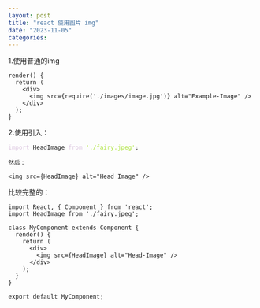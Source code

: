 ```yaml
---
layout: post
title: "react 使用图片 img"
date: "2023-11-05"
categories: 
---
```

<p>1.使用普通的img</p>

<pre>
<code>render() {
  return (
    &lt;div&gt;
      &lt;img src={require(&#39;./images/image.jpg&#39;)} alt=&quot;Example-Image&quot; /&gt;
    &lt;/div&gt;
  );
}</code></pre>

<p>2.使用引入：</p>

<pre>
<code><span style="color:#dcc6e0">import</span> HeadImage <span style="color:#dcc6e0">from</span> <span style="color:#abe338">&#39;./fairy.jpeg&#39;</span>;</code></pre>

<p><code>然后：</code></p>

<pre>
<code>&lt;img src={HeadImage} alt=&quot;Head Image&quot; /&gt;</code></pre>

<p>比较完整的：</p>

<pre>
<code>import React, { Component } from &#39;react&#39;;
import HeadImage from &#39;./fairy.jpeg&#39;;

class MyComponent extends Component {
  render() {
    return (
      &lt;div&gt;
        &lt;img src={HeadImage} alt=&quot;Head-Image&quot; /&gt;
      &lt;/div&gt;
    );
  }
}

export default MyComponent;</code></pre>

<p>&nbsp;</p>


